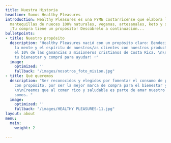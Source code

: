 ```yaml
---
title: Nuestra Historia
headline: Somos Healthy Pleasures
introduction: Healthy Pleasures es una PYME costarricense que elabora las mejores
  mantequillas de nueces 100% naturales, veganas, artesanales, keto y sin azúcar.
  ¡Tu compra tiene un propósito! Descúbrelo a continuación...
bulletpoints:
- title: Nuestro propósito
  description: "Healthy Pleasures nació con un propósito claro: Bendecir el cuerpo,
    la mente y el espíritu de nuestros/as clientes con nuestros productos y donar
    el 10% de las ganancias a misioneros cristianos de Costa Rica. \n\n¡Comprá para
    tu bienestar y comprá para ayudar! ♡"
  image:
    optimized: ''
    fallback: "/images/nosotros_foto_mision.jpg"
- title: Qué queremos
  description: "Ser reconocidos y elegidos por fomentar el consumo de productos alimenticios
    con propósito, por ser la mejor marca de compra para el bienestar y para ayudar.
    \n\nCreemos que al comer rico y saludable es parte de amar nuestro cuerpo y quienes
    somos. "
  image:
    optimized: ''
    fallback: "/images/HEALTHY PLEASURES-11.jpg"
layout: about
menu:
  main:
    weight: 2

---
```

